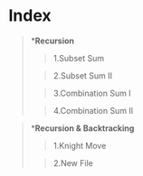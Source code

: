 # Index


> ***Recursion**
>> 1.Subset Sum
>
>> 2.Subset Sum II
>
>> 3.Combination Sum I
>
>> 4.Combination Sum II


> ***Recursion & Backtracking**
>>1.Knight Move
>
>>2.New File